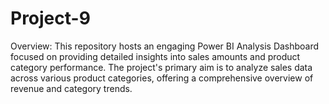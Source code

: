 # Project-9
Overview: This repository hosts an engaging Power BI Analysis Dashboard focused on providing detailed insights into sales amounts and product category performance. The project's primary aim is to analyze sales data across various product categories, offering a comprehensive overview of revenue and category trends.
